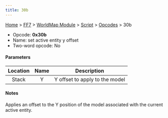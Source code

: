 ```yaml
---
title: 30b
---
```


[Home](/Main%20Page.md) > [FF7](/FF7.md) > [WorldMap Module](/FF7/WorldMap%20Module.md) > [Script](/FF7/WorldMap%20Module/Script.md) > [Opcodes](/FF7/WorldMap%20Module/Script/Opcodes.md) > 30b

-   Opcode: **0x30b**
-   Name: set active entity y offset
-   Two-word opcode: No

#### Parameters

| Location | Name |          Description           |
|:--------:|:----:|:------------------------------:|
|  Stack   |  Y   | Y offset to apply to the model |

#### Notes

Applies an offset to the Y position of the model associated with the
current active entity.
